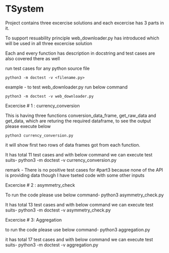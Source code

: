 # TSystem
Project contains three excercise solutions and each excercise has 3 parts in it.

To support resuability principle web_downloader.py has introduced which will be used in all
three excercise solution

Each and every function has description in docstring and test cases are also covered there as well

run test cases for any python source file

    python3 -m doctest -v <filename.py>

example - to test web_downloader.py run below command

    python3 -m doctest -v web_downloader.py


Excercise # 1 : currency_conversion

This is having three functions conversion_data_frame, get_raw_data and get_data, which are 
returing the required dataframe, to see the output please execute below

    python3 currency_conversion.py

it will show first two rows of data frames got from each function.

It has total 11 test cases and with below command we can execute test suits-
    python3 -m doctest -v currency_conversion.py

remark - There is no positive test cases for #part3 because none of the API is providing data
         though I have tseted code with some other inputs

Excercise # 2 : asymmetry_check


To run the code please use below command-
    python3 asymmetry_check.py

It has total 13 test cases and with below command we can execute test suits-
    python3 -m doctest -v asymmetry_check.py

Excercise # 3: Aggregation

to run the code please use below command-
    python3 aggregation.py

it has total 17 test cases and with below command we can execute test suits-
    python3 -m doctest -v aggregation.py

